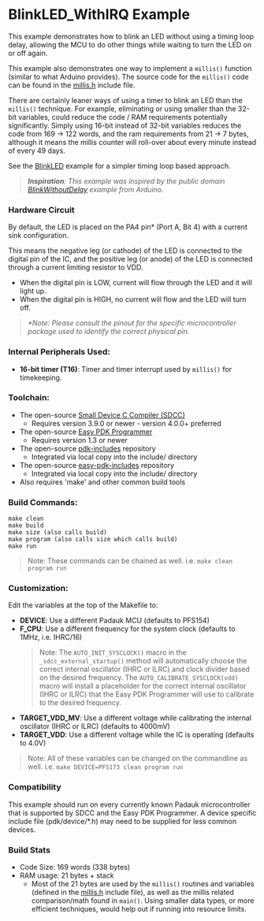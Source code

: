 # BlinkLED_WithIRQ Example

This example demonstrates how to blink an LED without using a timing loop delay, allowing the MCU to do other things while waiting to turn the LED on or off again.

This example also demonstrates one way to implement a `millis()` function (similar to what Arduino provides).
The source code for the `millis()` code can be found in the [millis.h](../include/millis.h) include file.

There are certainly leaner ways of using a timer to blink an LED than the `millis()` technique.
For example, eliminating or using smaller than the 32-bit variables, could reduce the code / RAM requirements potentially significantly.
Simply using 16-bit instead of 32-bit variables reduces the code from 169 -> 122 words, and the ram requirements from 21 -> 7 bytes, although it means the millis counter will roll-over about every minute instead of every 49 days.

See the [BlinkLED](../BlinkLED) example for a simpler timing loop based approach. 

> _**Inspiration**: This example was inspired by the public domain [BlinkWithoutDelay](https://www.arduino.cc/en/Tutorial/BlinkWithoutDelay) example from Arduino._

### Hardware Circuit
By default, the LED is placed on the PA4 pin* (Port A, Bit 4) with a current sink configuration.

This means the negative leg (or cathode) of the LED is connected to the digital pin of the IC, and the positive leg (or anode) of the LED is connected through a current limiting resistor to VDD.
- When the digital pin is LOW, current will flow through the LED and it will light up.
- When the digital pin is HIGH, no current will flow and the LED will turn off.

>_*Note: Please consult the pinout for the specific microcontroller package used to identify the correct physical pin._

### Internal Peripherals Used:
- **16-bit timer (T16)**: Timer and timer interrupt used by `millis()` for timekeeping.  

### Toolchain:
- The open-source [Small Device C Compiler (SDCC)](http://sdcc.sourceforge.net/)
  - Requires version 3.9.0 or newer - version 4.0.0+ preferred
- The open-source [Easy PDK Programmer](https://github.com/free-pdk/easy-pdk-programmer-software)
  - Requires version 1.3 or newer
- The open-source [pdk-includes](https://github.com/free-pdk/pdk-includes) repository
  - Integrated via local copy into the include/ directory
- The open-source [easy-pdk-includes](https://github.com/free-pdk/easy-pdk-includes) repository
  - Integrated via local copy into the include/ directory
- Also requires 'make' and other common build tools

### Build Commands:
```
make clean
make build
make size (also calls build)
make program (also calls size which calls build)
make run
```
> Note: These commands can be chained as well.  i.e. `make clean program run`

### Customization:
Edit the variables at the top of the Makefile to:
- **DEVICE**: Use a different Padauk MCU (defaults to PFS154)
- **F_CPU**: Use a different frequency for the system clock (defaults to 1MHz, i.e. IHRC/16)
  > Note: The `AUTO_INIT_SYSCLOCK()` macro in the `_sdcc_external_startup()` method will automatically choose the correct internal oscillator (IHRC or ILRC) and clock divider based on the desired frequency.
  > The `AUTO_CALIBRATE_SYSCLOCK(vdd)` macro will install a placeholder for the correct internal oscillator (IHRC or ILRC) that the Easy PDK Programmer will use to calibrate to the desired frequency.
- **TARGET_VDD_MV**: Use a different voltage while calibrating the internal oscillator (IHRC or ILRC) (defaults to 4000mV)
- **TARGET_VDD**: Use a different voltage while the IC is operating (defaults to 4.0V)

> Note: All of these variables can be changed on the commandline as well.  i.e. `make DEVICE=PFS173 clean program run` 

### Compatibility
This example should run on every currently known Padauk microcontroller that is supported by SDCC and the Easy PDK Programmer.
A device specific include file (pdk/device/*.h) may need to be supplied for less common devices.

### Build Stats
- Code Size: 169 words (338 bytes)
- RAM usage: 21 bytes + stack
  - Most of the 21 bytes are used by the `millis()` routines and variables (defined in the [millis.h](../include/millis.h) include file),
   as well as the millis related comparison/math found in `main()`.  Using smaller data types, or more efficient techniques, would help out if running into resource limits.
